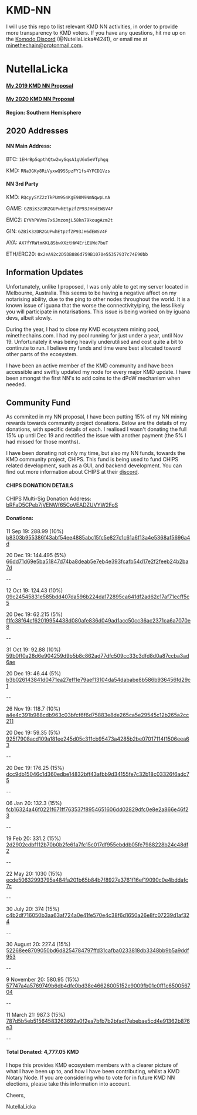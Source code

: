 # KMD-NN
I will use this repo to list relevant KMD NN activities, in order to provide more transparency to KMD voters. If you have any questions, hit me up on the [Komodo Discord](https://komodoplatform.com/discord) (@NutellaLicka#4241), or email me at minethechain@protonmail.com.

# NutellaLicka

#### [My 2019 KMD NN Proposal](https://github.com/KomodoPlatform/NotaryNodes/tree/master/season3/notarynodes/nutellalicka)
#### [My 2020 KMD NN Proposal](https://github.com/KomodoPlatform/NotaryNodes/tree/master/season4/candidates/NutellaLicka)

#### Region: Southern Hemisphere

## 2020 Addresses
#### NN Main Address:
BTC: `1EHrBp5qpthQtw2wyGqsA1gU6o5eVTphgq`

KMD: `RNa3GKy8RiVyxwQ9SSpzFY1fs4YFCD1Vzs`

#### NN 3rd Party
KMD: `RQcyySYZ2zTkPUm9S4KgE98M9NmNqwpLnA`

GAME: `GZBiK3zDR2GUPwhEtpzfZP93JH6dEWSV4F`

EMC2: `EYVhPWVms7x6JmzomjL58kn79kougAzm2t`

GIN: `GZBiK3zDR2GUPwhEtpzfZP93JH6dEWSV4F`

AYA: `AX7fYRWtmKKL8SbwXXztHW4EriEUWe7buT`

ETH/ERC20: `0x2eA92c2D5DB886d759B1070e55357937c74E90bb`

## Information Updates
Unfortunately, unlike I proposed, I was only able to get my server located in Melbourne, Australia. This seems to be having a negative affect on my notarising ability, due to the ping to other nodes throughout the world. It is a known issue of iguana that the worse the connectivity/ping, the less likely you will participate in notarisations. This issue is being worked on by iguana devs, albeit slowly.

During the year, I had to close my KMD ecosystem mining pool, minethechains.com. I had my pool running for just under a year, until Nov 19. Unfortunately it was being heavily underutilised and cost quite a bit to continute to run. I believe my funds and time were best allocated toward other parts of the ecosystem.

I have been an active member of the KMD community and have been accessible and swiftly updated my node for every major KMD update. I have been amongst the first NN's to add coins to the dPoW mechanism when needed. 

## Community Fund
As commited in my NN proposal, I have been putting 15% of my NN mining rewards towards community project donations. Below are the details of my donations, with specific details of each. I realised I wasn't donating the full 15% up until Dec 19 and rectified the issue with another payment (the 5% I had missed for those months).

I have been donating not only my time, but also my NN funds, towards the KMD community project, CHIPS. This fund is being used to fund CHIPS related development, such as a GUI, and backend development. You can find out more information about CHIPS at their [discord](https://discord.gg/SQCSa2X).

#### CHIPS DONATION DETAILS
CHIPS Multi-Sig Donation Address: [bRFaD5CPeb7jVENWf65CoVEADZUVYW2FoS](http://kmd.explorer.dexstats.info/address/bRFaD5CPeb7jVENWf65CoVEADZUVYW2FoS)

#### Donations:
11 Sep 19: 288.99 (10%) [b8303b955386f43abf54ee4885abc15fc5e827c1c61a6f13a4e5368af5696a4d](http://kmd.explorer.dexstats.info/tx/b8303b955386f43abf54ee4885abc15fc5e827c1c61a6f13a4e5368af5696a4d)

20 Dec 19: 144.495 (5%) [66dd71d69e5ba51847d74ba8deab5e7eb4e393fcafb54d17e2f2feeb24b2ba7d](http://kmd.explorer.dexstats.info/tx/66dd71d69e5ba51847d74ba8deab5e7eb4e393fcafb54d17e2f2feeb24b2ba7d)

--

12 Oct 19: 124.43 (10%) [09c24545831e585bdd407da596b224da172895ca641df2ad62c17af71ecff5c5](http://kmd.explorer.dexstats.info/tx/09c24545831e585bdd407da596b224da172895ca641df2ad62c17af71ecff5c5)

20 Dec 19: 62.215 (5%) [f1fc38f64cf62019954438d080afe836d049ad1acc50cc36ac2371ca6a7070e8](http://kmd.explorer.dexstats.info/tx/f1fc38f64cf62019954438d080afe836d049ad1acc50cc36ac2371ca6a7070e8)

--

31 Oct 19: 92.88 (10%) [59b0ff0a28d6e904259d9b5b8c862ad77dfc509cc33c3dfd8d0a87ccba3ad6ae](http://kmd.explorer.dexstats.info/tx/59b0ff0a28d6e904259d9b5b8c862ad77dfc509cc33c3dfd8d0a87ccba3ad6ae)

20 Dec 19: 46.44 (5%) [b3b026143841d0471ea27eff1e79aef13104da54dababe8b586b936456fd29c1](http://kmd.explorer.dexstats.info/tx/b3b026143841d0471ea27eff1e79aef13104da54dababe8b586b936456fd29c1)

--

26 Nov 19: ‭118.7 (10%) [a4e4c391b988cdb963c03bfcf6f6d75883e8de265ca5e29545c12b265a2cc211](http://kmd.explorer.dexstats.info/tx/a4e4c391b988cdb963c03bfcf6f6d75883e8de265ca5e29545c12b265a2cc211)

20 Dec 19: 59.35 (5%) [925f7908acd109a181ee245d05c311cb95473a4285b2be07017114f1506eea63](http://kmd.explorer.dexstats.info/tx/925f7908acd109a181ee245d05c311cb95473a4285b2be07017114f1506eea63)

--

20 Dec 19: 176.25 (15%) [dcc9db15046c1d360edbe14832bff43afbb9d34155fe7c32b18c03326f6adc75](http://kmd.explorer.dexstats.info/tx/dcc9db15046c1d360edbe14832bff43afbb9d34155fe7c32b18c03326f6adc75)

--

06 Jan 20: 132.3‬ (15%) [fcb16324a46f0221f671ff763537f8954651606dd02829dfc0e8e2a866e46f23](http://kmd.explorer.dexstats.info/tx/fcb16324a46f0221f671ff763537f8954651606dd02829dfc0e8e2a866e46f23)

--

19 Feb 20: 331.2‬ (15%) [2d2902cdbf112b70b0b2fe61a7fc15c017df955ebddb05fe7988228b24c48df2](http://kmd.explorer.dexstats.info/tx/2d2902cdbf112b70b0b2fe61a7fc15c017df955ebddb05fe7988228b24c48df2)

--

22 May 20: 1030‬ (15%) [ecde50632993795a484fa201b65b84b7f8927e3761f16ef19090c0e4bddafc7c](http://kmd.explorer.dexstats.info/tx/ecde50632993795a484fa201b65b84b7f8927e3761f16ef19090c0e4bddafc7c)

--

30 July 20: 374 (15%) [c4b2df716050b3aa63af724a0e41fe570e4c38f6d1650a26e8fc07239d1af324](http://kmd.explorer.dexstats.info/tx/c4b2df716050b3aa63af724a0e41fe570e4c38f6d1650a26e8fc07239d1af324)

--

30 August 20: 227.4 (15%) [52268ee8709050bd6d8254784797ffd31cafba0233818db3348bb9b5a9ddf953](http://kmd.explorer.dexstats.info/tx/52268ee8709050bd6d8254784797ffd31cafba0233818db3348bb9b5a9ddf953)

--

9 November 20: 580.95 (15%) [57747a4a5769749b6db4dfe0bd38e46626005152e9009fb01c0ff1c650056704](http://kmd.explorer.dexstats.info/tx/57747a4a5769749b6db4dfe0bd38e46626005152e9009fb01c0ff1c650056704)

--

11 March 21: 987.3 (15%) [787d5b5eb51564583263692a0f2ea7bfb7b2bfadf7ebebae5cd4e91362b876e3](http://kmd.explorer.dexstats.info/tx/787d5b5eb51564583263692a0f2ea7bfb7b2bfadf7ebebae5cd4e91362b876e3)

--

#### Total Donated: 4,777.05‬ KMD

I hope this provides KMD ecosystem members with a clearer picture of what I have been up to, and how I have been contributing, whilst a KMD Notary Node. If you are considering who to vote for in future KMD NN elections, please take this information into account.

Cheers,

NutellaLicka
